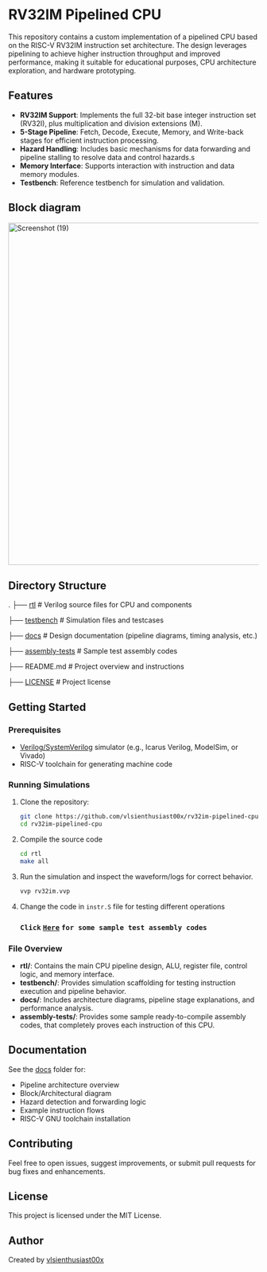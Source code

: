 # RV32IM Pipelined CPU

This repository contains a custom implementation of a pipelined CPU based on the RISC-V RV32IM instruction set architecture. The design leverages pipelining to achieve higher instruction throughput and improved performance, making it suitable for educational purposes, CPU architecture exploration, and hardware prototyping.

## Features

- **RV32IM Support**: Implements the full 32-bit base integer instruction set (RV32I), plus multiplication and division extensions (M).
- **5-Stage Pipeline**: Fetch, Decode, Execute, Memory, and Write-back stages for efficient instruction processing.
- **Hazard Handling**: Includes basic mechanisms for data forwarding and pipeline stalling to resolve data and control hazards.s
- **Memory Interface**: Supports interaction with instruction and data memory modules.
- **Testbench**: Reference testbench for simulation and validation.

## Block diagram

<img width="1122" height="687" alt="Screenshot (19)" src="https://github.com/user-attachments/assets/5785d714-5e6e-4cc2-b003-650e6ff4750c" />

## Directory Structure


.
├── [rtl](https://github.com/vlsienthusiast00x/rv32im-pipelined-cpu/tree/main/rtl)          # Verilog source files for CPU and components

├── [testbench](https://github.com/vlsienthusiast00x/rv32im-pipelined-cpu/tree/main/testbench)    # Simulation files and testcases

├── [docs](https://github.com/vlsienthusiast00x/rv32im-pipelined-cpu/tree/main/docs)         # Design documentation (pipeline diagrams, timing analysis, etc.)

├── [assembly-tests](https://github.com/vlsienthusiast00x/rv32im-pipelined-cpu/tree/main/assembly-tests) # Sample test assembly codes

├── README.md     # Project overview and instructions

├── [LICENSE](https://github.com/vlsienthusiast00x/rv32im-pipelined-cpu/tree/main/LICENSE)       # Project license


## Getting Started

### Prerequisites

- [Verilog/SystemVerilog](https://www.verilog.com/) simulator (e.g., Icarus Verilog, ModelSim, or Vivado)
- RISC-V toolchain for generating machine code

### Running Simulations

1. Clone the repository:
    ```bash
    git clone https://github.com/vlsienthusiast00x/rv32im-pipelined-cpu.git
    cd rv32im-pipelined-cpu
    ```
2. Compile the source code
    ```bash
    cd rtl
    make all
    ```
3. Run the simulation and inspect the waveform/logs for correct behavior.
   ```bash
   vvp rv32im.vvp
   ```
4. Change the code in `instr.S` file for testing different operations
    ### `Click` **[`Here`](https://github.com/vlsienthusiast00x/rv32im-pipelined-cpu/tree/main/assembly-tests)** `for some sample test assembly codes`
### File Overview

- **rtl/**: Contains the main CPU pipeline design, ALU, register file, control logic, and memory interface.
- **testbench/**: Provides simulation scaffolding for testing instruction execution and pipeline behavior.
- **docs/**: Includes architecture diagrams, pipeline stage explanations, and performance analysis.
- **assembly-tests/**: Provides some sample ready-to-compile assembly codes, that completely proves each instruction of this CPU.

## Documentation

See the [docs](./docs/) folder for:

- Pipeline architecture overview
- Block/Architectural diagram
- Hazard detection and forwarding logic
- Example instruction flows
- RISC-V GNU toolchain installation

## Contributing

Feel free to open issues, suggest improvements, or submit pull requests for bug fixes and enhancements.

## License

This project is licensed under the MIT License.

## Author

Created by [vlsienthusiast00x](https://github.com/vlsienthusiast00x)
